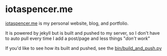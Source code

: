 # iotaspencer.me

[iotaspencer.me](https://iotaspencer.me) is my personal website, blog, and portfolio.

It is powered by jekyll but is built and pushed to my server, so I don't have to auto pull every time I add a post/page and less things "<i>don't work</i>"

If you'd like to see how its built and pushed, see the [bin/build_and_push.py](bin/build_and_push.py)